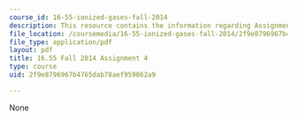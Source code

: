 ```yaml
---
course_id: 16-55-ionized-gases-fall-2014
description: This resource contains the information regarding Assignment 4.
file_location: /coursemedia/16-55-ionized-gases-fall-2014/2f9e8796967b4765dab78aef959862a9_MIT16_55F14_Assignment4.pdf
file_type: application/pdf
layout: pdf
title: 16.55 Fall 2014 Assignment 4
type: course
uid: 2f9e8796967b4765dab78aef959862a9

---
```

None